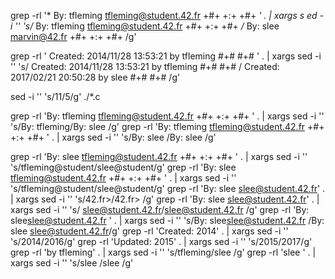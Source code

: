 grep -rl '*   By: tfleming <tfleming@student.42.fr>          +#+  +:+       +#+        *' . | xargs s
ed -i '' 's/*   By: tfleming <tfleming@student.42.fr>          +#+  +:+       +#+        */*   By: slee <marvin@42.fr>
                 +#+  +:+       +#+        /g'


grep -rl '   Created: 2014/11/28 13:53:21 by tfleming          #+#    #+#             ' . | xargs sed -i '' 's/   Created: 2014/11/28 13:53:21 by tfleming          #+#    #+#             /   Created: 2017/02/21 20:50:28 by slee              #+#    #+#             /g'

sed -i '' 's/11/5/g' ./*.c


grep -rl 'By: tfleming <tfleming@student.42.fr>          +#+  +:+       +#+        ' . | xargs sed -i '' 's/By: tfleming/By: slee     /g'
grep -rl 'By: tfleming <tfleming@student.42.fr>          +#+  +:+       +#+        ' . | xargs sed -i '' 's/By: slee     /By: slee    /g'

grep -rl 'By: slee      <tfleming@student.42.fr>          +#+  +:+       +#+        ' . | xargs sed -i '' 's/tfleming@student/slee@student/g'
grep -rl 'By: slee      <tfleming@student.42.fr>          +#+  +:+       +#+        ' . | xargs sed -i '' 's/tfleming@student/slee@student/g'
grep -rl 'By: slee      <slee@student.42.fr>' . | xargs sed -i '' 's/42.fr>/42.fr>   /g'
grep -rl 'By: slee      <slee@student.42.fr>' . | xargs sed -i '' 's/      <slee@student.42.fr>/<slee@student.42.fr>      /g'
grep -rl 'By: slee<slee@student.42.fr> ' . | xargs sed -i '' 's/By: slee<slee@student.42.fr> /By: slee <slee@student.42.fr>/g'
grep -rl 'Created: 2014' . |  xargs sed -i '' 's/2014/2016/g'
grep -rl 'Updated: 2015' . |  xargs sed -i '' 's/2015/2017/g'
grep -rl 'by tfleming' . | xargs sed -i '' 's/tfleming/slee     /g'
grep -rl 'slee  ' . | xargs sed -i '' 's/slee  /slee /g'